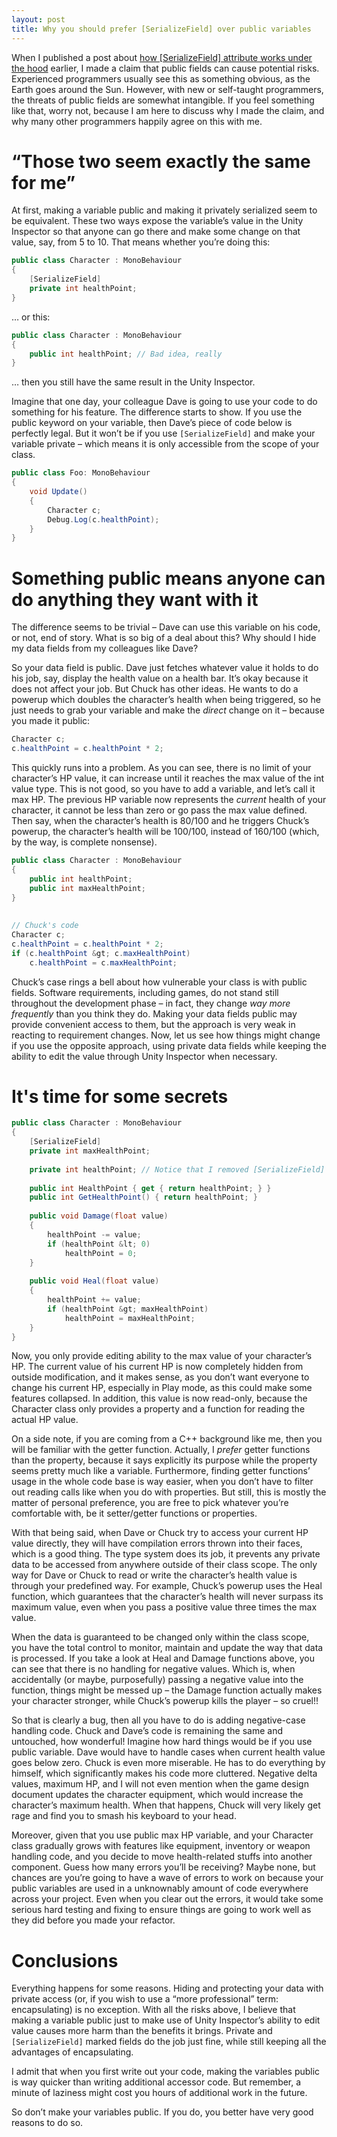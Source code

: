 ```yaml
---
layout: post
title: Why you should prefer [SerializeField] over public variables
---
```


When I published a post about [how [SerializeField] attribute works under the hood](https://tongtunggiang.github.io/2017/Unity-Serialize-Field/) earlier, I made a claim that public fields can cause potential risks. Experienced programmers usually see this as something obvious, as the Earth goes around the Sun. However, with new or self-taught programmers, the threats of public fields are somewhat intangible. If you feel something like that, worry not, because I am here to discuss why I made the claim, and why many other programmers happily agree on this with me.

# “Those two seem exactly the same for me”

At first, making a variable public and making it privately serialized seem to be equivalent. These two ways expose the variable’s value in the Unity Inspector so that anyone can go there and make some change on that value, say, from 5 to 10. That means whether you’re doing this:
```csharp
public class Character : MonoBehaviour
{
    [SerializeField]
    private int healthPoint;
}
```
… or this:
```csharp
public class Character : MonoBehaviour
{
    public int healthPoint; // Bad idea, really
}
```
… then you still have the same result in the Unity Inspector.

Imagine that one day, your colleague Dave is going to use your code to do something for his feature. The difference starts to show. If you use the public keyword on your variable, then Dave’s piece of code below is perfectly legal. But it won’t be if you use `[SerializeField]` and make your variable private – which means it is only accessible from the scope of your class.
```csharp
public class Foo: MonoBehaviour
{
    void Update()
    {
        Character c;
        Debug.Log(c.healthPoint);
    }
}
```

# Something public means anyone can do anything they want with it
The difference seems to be trivial – Dave can use this variable on his code, or not, end of story. What is so big of a deal about this? Why should I hide my data fields from my colleagues like Dave?

So your data field is public. Dave just fetches whatever value it holds to do his job, say, display the health value on a health bar. It’s okay because it does not affect your job. But Chuck has other ideas. He wants to do a powerup which doubles the character’s health when being triggered, so he just needs to grab your variable and make the _direct_ change on it – because you made it public:
```csharp
Character c;
c.healthPoint = c.healthPoint * 2;
```
This quickly runs into a problem. As you can see, there is no limit of your character’s HP value, it can increase until it reaches the max value of the int value type. This is not good, so you have to add a variable, and let’s call it max HP. The previous HP variable now represents the _current_ health of your character, it cannot be less than zero or go pass the max value defined. Then say, when the character’s health is 80/100 and he triggers Chuck’s powerup, the character’s health will be 100/100, instead of 160/100 (which, by the way, is complete nonsense).
```csharp
public class Character : MonoBehaviour
{
    public int healthPoint;
    public int maxHealthPoint;
}
 
 
// Chuck's code
Character c;
c.healthPoint = c.healthPoint * 2;
if (c.healthPoint &gt; c.maxHealthPoint)
    c.healthPoint = c.maxHealthPoint;
```
Chuck’s case rings a bell about how vulnerable your class is with public fields. Software requirements, including games, do not stand still throughout the development phase – in fact, they change _way more frequently_ than you think they do. Making your data fields public may provide convenient access to them, but the approach is very weak in reacting to requirement changes. Now, let us see how things might change if you use the opposite approach, using private data fields while keeping the ability to edit the value through Unity Inspector when necessary.

# It's time for some secrets
```csharp
public class Character : MonoBehaviour
{
    [SerializeField]
    private int maxHealthPoint;
 
    private int healthPoint; // Notice that I removed [SerializeField] on purpose
 
    public int HealthPoint { get { return healthPoint; } }
    public int GetHealthPoint() { return healthPoint; }
 
    public void Damage(float value)
    {
        healthPoint -= value;
        if (healthPoint &lt; 0) 
            healthPoint = 0; 
    } 
 
    public void Heal(float value) 
    { 
        healthPoint += value; 
        if (healthPoint &gt; maxHealthPoint)
            healthPoint = maxHealthPoint;
    } 
}
```
Now, you only provide editing ability to the max value of your character’s HP. The current value of his current HP is now completely hidden from outside modification, and it makes sense, as you don’t want everyone to change his current HP, especially in Play mode, as this could make some features collapsed. In addition, this value is now read-only, because the Character class only provides a property and a function for reading the actual HP value.

On a side note, if you are coming from a C++ background like me, then you will be familiar with the getter function. Actually, I _prefer_ getter functions than the property, because it says explicitly its purpose while the property seems pretty much like a variable. Furthermore, finding getter functions’ usage in the whole code base is way easier, when you don’t have to filter out reading calls like when you do with properties. But still, this is mostly the matter of personal preference, you are free to pick whatever you’re comfortable with, be it setter/getter functions or properties.

With that being said, when Dave or Chuck try to access your current HP value directly, they will have compilation errors thrown into their faces, which is a good thing. The type system does its job, it prevents any private data to be accessed from anywhere outside of their class scope. The only way for Dave or Chuck to read or write the character’s health value is through your predefined way. For example, Chuck’s powerup uses the Heal function, which guarantees that the character’s health will never surpass its maximum value, even when you pass a positive value three times the max value.

When the data is guaranteed to be changed only within the class scope, you have the total control to monitor, maintain and update the way that data is processed. If you take a look at Heal and Damage functions above, you can see that there is no handling for negative values. Which is, when accidentally (or maybe, purposefully) passing a negative value into the function, things might be messed up – the Damage function actually makes your character stronger, while Chuck’s powerup kills the player – so cruel!!

So that is clearly a bug, then all you have to do is adding negative-case handling code. Chuck and Dave’s code is remaining the same and untouched, how wonderful! Imagine how hard things would be if you use public variable. Dave would have to handle cases when current health value goes below zero. Chuck is even more miserable. He has to do everything by himself, which significantly makes his code more cluttered. Negative delta values, maximum HP, and I will not even mention when the game design document updates the character equipment, which would increase the character’s maximum health. When that happens, Chuck will very likely get rage and find you to smash his keyboard to your head.

Moreover, given that you use public max HP variable, and your Character class gradually grows with features like equipment, inventory or weapon handling code, and you decide to move health-related stuffs into another component. Guess how many errors you’ll be receiving? Maybe none, but chances are you’re going to have a wave of errors to work on because your public variables are used in a unknownably amount of code everywhere across your project. Even when you clear out the errors, it would take some serious hard testing and fixing to ensure things are going to work well as they did before you made your refactor.

# Conclusions
Everything happens for some reasons. Hiding and protecting your data with private access (or, if you wish to use a “more professional” term: encapsulating) is no exception. With all the risks above, I believe that making a variable public just to make use of Unity Inspector’s ability to edit value causes more harm than the benefits it brings. Private and `[SerializeField]` marked fields do the job just fine, while still keeping all the advantages of encapsulating.

I admit that when you first write out your code, making the variables public is way quicker than writing additional accessor code. But remember, a minute of laziness might cost you hours of additional work in the future.

So don’t make your variables public. If you do, you better have very good reasons to do so.
